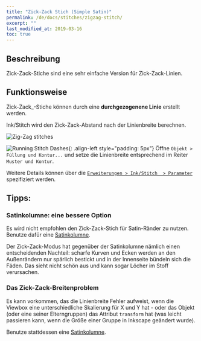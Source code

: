 ```yaml
---
title: "Zick-Zack Stich (Simple Satin)"
permalink: /de/docs/stitches/zigzag-stitch/
excerpt: ""
last_modified_at: 2019-03-16
toc: true
---
```

## Beschreibung

Zick-Zack-Stiche sind eine sehr einfache Version für Zick-Zack-Linien.

## Funktionsweise

Zick-Zack_-Stiche können durch eine **durchgezogenene Linie** erstellt werden.

Ink/Stitch wird den Zick-Zack-Abstand nach der Linienbreite berechnen.

![Zig-Zag stitches](/assets/images/docs/stitches-zigzag.jpg)

![Running Stitch Dashes](/assets/images/docs/simple-satin-stroke.jpg){: .align-left style="padding: 5px"}
Öffne `Objekt > Füllung und Kontur...` und setze die Linienbreite entsprechend im Reiter `Muster und Kontur`.

Weitere Details können über die [`Erweiterungen > Ink/Stitch  > Parameter`](/docs/params/#linie) spezifiziert werden.

## Tipps:

### Satinkolumne: eine bessere Option

Es wird nicht empfohlen den Zick-Zack-Stich für Satin-Ränder zu nutzen. Benutze dafür eine [Satinkolumne](/de/docs/stitches/satin-column/).

Der Zick-Zack-Modus hat gegenüber der Satinkolumne nämlich einen entscheidenden Nachteil: scharfe Kurven und Ecken werden an den Außenrändern nur spärlich bestickt und in der Innenseite bündeln sich die Fäden. Das sieht nicht schön aus und kann sogar Löcher im Stoff verursachen.

### Das Zick-Zack-Breitenproblem

Es kann vorkommen, das die Linienbreite Fehler aufweist, wenn die Viewbox eine unterschiedliche Skalierung für X und Y hat - oder das Objekt (oder eine seiner Elterngruppen) das Attribut `transform` hat (was leicht passieren kann, wenn die Größe einer Gruppe in Inkscape geändert wurde).

Benutze stattdessen eine [Satinkolumne](/de/docs/stitches/satin-column/).
